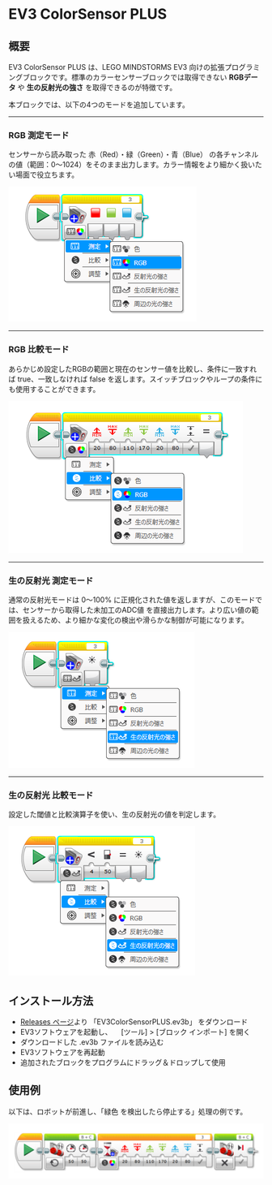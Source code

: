# EV3 ColorSensor PLUS
## 概要
EV3 ColorSensor PLUS は、LEGO MINDSTORMS EV3 向けの拡張プログラミングブロックです。標準のカラーセンサーブロックでは取得できない **RGBデータ** や **生の反射光の強さ** を取得できるのが特徴です。

本ブロックでは、以下の4つのモードを追加しています。

---
### RGB 測定モード
センサーから読み取った 赤（Red）・緑（Green）・青（Blue） の各チャンネルの値（範囲：0〜1024）をそのまま出力します。カラー情報をより細かく扱いたい場面で役立ちます。

![RGB_Measure](./images/README_RGB_Measure.png)

---
### RGB 比較モード
あらかじめ設定したRGBの範囲と現在のセンサー値を比較し、条件に一致すれば true、一致しなければ false を返します。スイッチブロックやループの条件にも使用することができます。

![RGB_Compare](./images/README_RGB_Compare.png)

---
### 生の反射光 測定モード
通常の反射光モードは 0〜100% に正規化された値を返しますが、このモードでは、センサーから取得した未加工のADC値 を直接出力します。より広い値の範囲を扱えるため、より細かな変化の検出や滑らかな制御が可能になります。

![RGB_Measure](./images/README_RawREF_Measure.png)

---
### 生の反射光 比較モード
設定した閾値と比較演算子を使い、生の反射光の値を判定します。

![RGB_Measure](./images/README_RawREF_Compare.png)

## インストール方法
- [Releases ページ](https://github.com/namo02268/EV3ColorSensorPLUS/releases)より 「EV3ColorSensorPLUS.ev3b」 をダウンロード
- EV3ソフトウェアを起動し、
　[ツール] > [ブロック インポート] を開く
- ダウンロードした .ev3b ファイルを読み込む
- EV3ソフトウェアを再起動
- 追加されたブロックをプログラムにドラッグ＆ドロップして使用

## 使用例
以下は、ロボットが前進し、「緑色 を検出したら停止する」処理の例です。

![RGB_Example](./images/README_RGB_Example.png)
